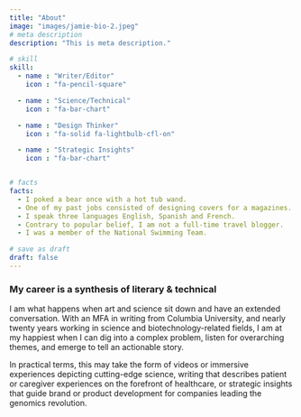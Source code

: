 ```yaml
---
title: "About"
image: "images/jamie-bio-2.jpeg"
# meta description
description: "This is meta description."

# skill
skill:
  - name : "Writer/Editor"
    icon : "fa-pencil-square"

  - name : "Science/Technical"
    icon : "fa-bar-chart"

  - name : "Design Thinker"
    icon : "fa-solid fa-lightbulb-cfl-on"

  - name : "Strategic Insights"
    icon : "fa-bar-chart"


# facts
facts:
  - I poked a bear once with a hot tub wand.
  - One of my past jobs consisted of designing covers for a magazines.
  - I speak three languages English, Spanish and French.
  - Contrary to popular belief, I am not a full-time travel blogger.
  - I was a member of the National Swimming Team.

# save as draft
draft: false
---
```


### My career is a synthesis of literary & technical

I am what happens when art and science sit down and have an extended conversation. With an MFA in writing from Columbia University, and nearly twenty years working in science and biotechnology-related fields, I am at my happiest when I can dig into a complex problem, listen for overarching themes, and emerge to tell an actionable story.

In practical terms, this may take the form of videos or immersive experiences depicting cutting-edge science, writing that describes patient or caregiver experiences on the forefront of healthcare, or strategic insights that guide brand or product development for companies leading the genomics revolution.
